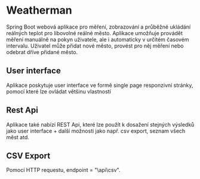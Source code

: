 # Weatherman
Spring Boot webová aplikace pro měření, zobrazování a průběžné ukládání reálných teplot pro libovolné reálné město. Aplikace umožňuje provádět měření manuálně na pokyn uživatele, ale i automaticky v určitém časovém intervalu. Uživatel může přidat nové město, provést pro něj měření nebo odebrat dříve přidané město.
## User interface
Aplikace poskytuje user interface ve formě single page responzivní stránky, pomocí které lze ovládat většinu vlastností
## Rest Api
Aplikace také nabízí REST Api, které lze použít k dosažení stejných výsledků jako user interface + další možnosti jako např. csv export, seznam všech měst atd.
## CSV Export
Pomocí HTTP requestu, endpoint = "\api\csv".
